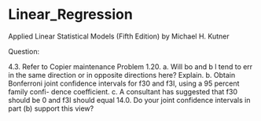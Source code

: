 # Linear_Regression
Applied Linear Statistical Models (Fifth Edition) by Michael H. Kutner

Question:

4.3. Refer to Copier maintenance Problem 1.20.
a. Will bo and b l tend to err in the same direction or in opposite directions here? Explain.
b. Obtain Bonferroni joint confidence intervals for f30 and f3I, using a 95 percent family confi- dence coefficient.
c. A consultant has suggested that f30 should be 0 and f3I should equal 14.0. Do your joint confidence intervals in part (b) support this view?

